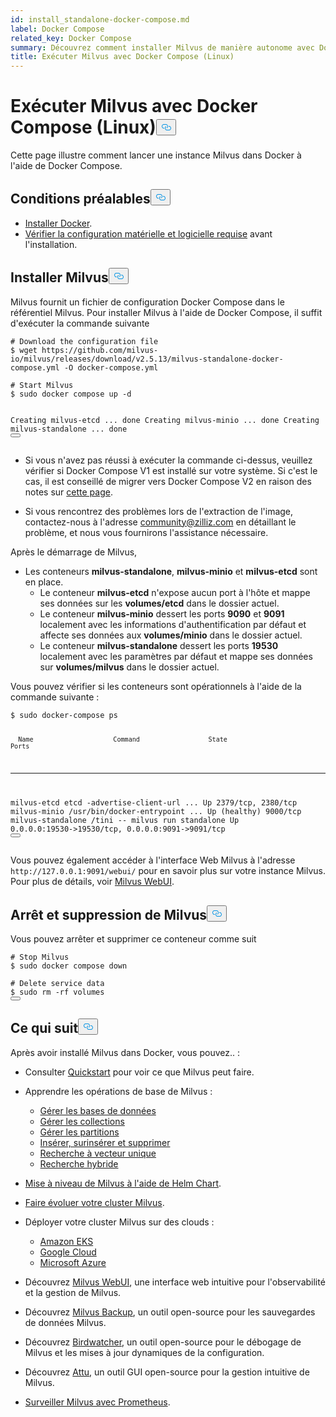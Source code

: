 ```yaml
---
id: install_standalone-docker-compose.md
label: Docker Compose
related_key: Docker Compose
summary: Découvrez comment installer Milvus de manière autonome avec Docker Compose.
title: Exécuter Milvus avec Docker Compose (Linux)
---
```

<h1 id="Run-Milvus-with-Docker-Compose-Linux" class="common-anchor-header">Exécuter Milvus avec Docker Compose (Linux)<button data-href="#Run-Milvus-with-Docker-Compose-Linux" class="anchor-icon" translate="no">
      <svg translate="no"
        aria-hidden="true"
        focusable="false"
        height="20"
        version="1.1"
        viewBox="0 0 16 16"
        width="16"
      >
        <path
          fill="#0092E4"
          fill-rule="evenodd"
          d="M4 9h1v1H4c-1.5 0-3-1.69-3-3.5S2.55 3 4 3h4c1.45 0 3 1.69 3 3.5 0 1.41-.91 2.72-2 3.25V8.59c.58-.45 1-1.27 1-2.09C10 5.22 8.98 4 8 4H4c-.98 0-2 1.22-2 2.5S3 9 4 9zm9-3h-1v1h1c1 0 2 1.22 2 2.5S13.98 12 13 12H9c-.98 0-2-1.22-2-2.5 0-.83.42-1.64 1-2.09V6.25c-1.09.53-2 1.84-2 3.25C6 11.31 7.55 13 9 13h4c1.45 0 3-1.69 3-3.5S14.5 6 13 6z"
        ></path>
      </svg>
    </button></h1><p>Cette page illustre comment lancer une instance Milvus dans Docker à l'aide de Docker Compose.</p>
<h2 id="Prerequisites" class="common-anchor-header">Conditions préalables<button data-href="#Prerequisites" class="anchor-icon" translate="no">
      <svg translate="no"
        aria-hidden="true"
        focusable="false"
        height="20"
        version="1.1"
        viewBox="0 0 16 16"
        width="16"
      >
        <path
          fill="#0092E4"
          fill-rule="evenodd"
          d="M4 9h1v1H4c-1.5 0-3-1.69-3-3.5S2.55 3 4 3h4c1.45 0 3 1.69 3 3.5 0 1.41-.91 2.72-2 3.25V8.59c.58-.45 1-1.27 1-2.09C10 5.22 8.98 4 8 4H4c-.98 0-2 1.22-2 2.5S3 9 4 9zm9-3h-1v1h1c1 0 2 1.22 2 2.5S13.98 12 13 12H9c-.98 0-2-1.22-2-2.5 0-.83.42-1.64 1-2.09V6.25c-1.09.53-2 1.84-2 3.25C6 11.31 7.55 13 9 13h4c1.45 0 3-1.69 3-3.5S14.5 6 13 6z"
        ></path>
      </svg>
    </button></h2><ul>
<li><a href="https://docs.docker.com/get-docker/">Installer Docker</a>.</li>
<li><a href="/docs/fr/v2.5.x/prerequisite-docker.md">Vérifier la configuration matérielle et logicielle requise</a> avant l'installation.</li>
</ul>
<h2 id="Install-Milvus" class="common-anchor-header">Installer Milvus<button data-href="#Install-Milvus" class="anchor-icon" translate="no">
      <svg translate="no"
        aria-hidden="true"
        focusable="false"
        height="20"
        version="1.1"
        viewBox="0 0 16 16"
        width="16"
      >
        <path
          fill="#0092E4"
          fill-rule="evenodd"
          d="M4 9h1v1H4c-1.5 0-3-1.69-3-3.5S2.55 3 4 3h4c1.45 0 3 1.69 3 3.5 0 1.41-.91 2.72-2 3.25V8.59c.58-.45 1-1.27 1-2.09C10 5.22 8.98 4 8 4H4c-.98 0-2 1.22-2 2.5S3 9 4 9zm9-3h-1v1h1c1 0 2 1.22 2 2.5S13.98 12 13 12H9c-.98 0-2-1.22-2-2.5 0-.83.42-1.64 1-2.09V6.25c-1.09.53-2 1.84-2 3.25C6 11.31 7.55 13 9 13h4c1.45 0 3-1.69 3-3.5S14.5 6 13 6z"
        ></path>
      </svg>
    </button></h2><p>Milvus fournit un fichier de configuration Docker Compose dans le référentiel Milvus. Pour installer Milvus à l'aide de Docker Compose, il suffit d'exécuter la commande suivante</p>
<pre><code translate="no" class="language-shell"><span class="hljs-meta prompt_"># </span><span class="language-bash">Download the configuration file</span>
<span class="hljs-meta prompt_">$ </span><span class="language-bash">wget https://github.com/milvus-io/milvus/releases/download/v2.5.13/milvus-standalone-docker-compose.yml -O docker-compose.yml</span>
<span class="hljs-meta prompt_">
# </span><span class="language-bash">Start Milvus</span>
<span class="hljs-meta prompt_">$ </span><span class="language-bash"><span class="hljs-built_in">sudo</span> docker compose up -d</span>

Creating milvus-etcd  ... done
Creating milvus-minio ... done
Creating milvus-standalone ... done
<button class="copy-code-btn"></button></code></pre>
<div class="alert note">
<ul>
<li><p>Si vous n'avez pas réussi à exécuter la commande ci-dessus, veuillez vérifier si Docker Compose V1 est installé sur votre système. Si c'est le cas, il est conseillé de migrer vers Docker Compose V2 en raison des notes sur <a href="https://docs.docker.com/compose/">cette page</a>.</p></li>
<li><p>Si vous rencontrez des problèmes lors de l'extraction de l'image, contactez-nous à l'adresse <a href="mailto:community@zilliz.com">community@zilliz.com</a> en détaillant le problème, et nous vous fournirons l'assistance nécessaire.</p></li>
</ul>
</div>
<p>Après le démarrage de Milvus,</p>
<ul>
<li>Les conteneurs <strong>milvus-standalone</strong>, <strong>milvus-minio</strong> et <strong>milvus-etcd</strong> sont en place.<ul>
<li>Le conteneur <strong>milvus-etcd</strong> n'expose aucun port à l'hôte et mappe ses données sur les <strong>volumes/etcd</strong> dans le dossier actuel.</li>
<li>Le conteneur <strong>milvus-minio</strong> dessert les ports <strong>9090</strong> et <strong>9091</strong> localement avec les informations d'authentification par défaut et affecte ses données aux <strong>volumes/minio</strong> dans le dossier actuel.</li>
<li>Le conteneur <strong>milvus-standalone</strong> dessert les ports <strong>19530</strong> localement avec les paramètres par défaut et mappe ses données sur <strong>volumes/milvus</strong> dans le dossier actuel.</li>
</ul></li>
</ul>
<p>Vous pouvez vérifier si les conteneurs sont opérationnels à l'aide de la commande suivante :</p>
<pre><code translate="no" class="language-shell"><span class="hljs-meta prompt_">$ </span><span class="language-bash"><span class="hljs-built_in">sudo</span> docker-compose ps</span>

      Name                     Command                  State                            Ports
--------------------------------------------------------------------------------------------------------------------
milvus-etcd         etcd -advertise-client-url ...   Up             2379/tcp, 2380/tcp
milvus-minio        /usr/bin/docker-entrypoint ...   Up (healthy)   9000/tcp
milvus-standalone   /tini -- milvus run standalone   Up             0.0.0.0:19530-&gt;19530/tcp, 0.0.0.0:9091-&gt;9091/tcp
<button class="copy-code-btn"></button></code></pre>
<p>Vous pouvez également accéder à l'interface Web Milvus à l'adresse <code translate="no">http://127.0.0.1:9091/webui/</code> pour en savoir plus sur votre instance Milvus. Pour plus de détails, voir <a href="/docs/fr/v2.5.x/milvus-webui.md">Milvus WebUI</a>.</p>
<h2 id="Stop-and-delete-Milvus" class="common-anchor-header">Arrêt et suppression de Milvus<button data-href="#Stop-and-delete-Milvus" class="anchor-icon" translate="no">
      <svg translate="no"
        aria-hidden="true"
        focusable="false"
        height="20"
        version="1.1"
        viewBox="0 0 16 16"
        width="16"
      >
        <path
          fill="#0092E4"
          fill-rule="evenodd"
          d="M4 9h1v1H4c-1.5 0-3-1.69-3-3.5S2.55 3 4 3h4c1.45 0 3 1.69 3 3.5 0 1.41-.91 2.72-2 3.25V8.59c.58-.45 1-1.27 1-2.09C10 5.22 8.98 4 8 4H4c-.98 0-2 1.22-2 2.5S3 9 4 9zm9-3h-1v1h1c1 0 2 1.22 2 2.5S13.98 12 13 12H9c-.98 0-2-1.22-2-2.5 0-.83.42-1.64 1-2.09V6.25c-1.09.53-2 1.84-2 3.25C6 11.31 7.55 13 9 13h4c1.45 0 3-1.69 3-3.5S14.5 6 13 6z"
        ></path>
      </svg>
    </button></h2><p>Vous pouvez arrêter et supprimer ce conteneur comme suit</p>
<pre><code translate="no" class="language-shell"><span class="hljs-meta prompt_"># </span><span class="language-bash">Stop Milvus</span>
<span class="hljs-meta prompt_">$ </span><span class="language-bash"><span class="hljs-built_in">sudo</span> docker compose down</span>
<span class="hljs-meta prompt_">
# </span><span class="language-bash">Delete service data</span>
<span class="hljs-meta prompt_">$ </span><span class="language-bash"><span class="hljs-built_in">sudo</span> <span class="hljs-built_in">rm</span> -rf volumes</span>
<button class="copy-code-btn"></button></code></pre>
<h2 id="Whats-next" class="common-anchor-header">Ce qui suit<button data-href="#Whats-next" class="anchor-icon" translate="no">
      <svg translate="no"
        aria-hidden="true"
        focusable="false"
        height="20"
        version="1.1"
        viewBox="0 0 16 16"
        width="16"
      >
        <path
          fill="#0092E4"
          fill-rule="evenodd"
          d="M4 9h1v1H4c-1.5 0-3-1.69-3-3.5S2.55 3 4 3h4c1.45 0 3 1.69 3 3.5 0 1.41-.91 2.72-2 3.25V8.59c.58-.45 1-1.27 1-2.09C10 5.22 8.98 4 8 4H4c-.98 0-2 1.22-2 2.5S3 9 4 9zm9-3h-1v1h1c1 0 2 1.22 2 2.5S13.98 12 13 12H9c-.98 0-2-1.22-2-2.5 0-.83.42-1.64 1-2.09V6.25c-1.09.53-2 1.84-2 3.25C6 11.31 7.55 13 9 13h4c1.45 0 3-1.69 3-3.5S14.5 6 13 6z"
        ></path>
      </svg>
    </button></h2><p>Après avoir installé Milvus dans Docker, vous pouvez.. :</p>
<ul>
<li><p>Consulter <a href="/docs/fr/v2.5.x/quickstart.md">Quickstart</a> pour voir ce que Milvus peut faire.</p></li>
<li><p>Apprendre les opérations de base de Milvus :</p>
<ul>
<li><a href="/docs/fr/v2.5.x/manage_databases.md">Gérer les bases de données</a></li>
<li><a href="/docs/fr/v2.5.x/manage-collections.md">Gérer les collections</a></li>
<li><a href="/docs/fr/v2.5.x/manage-partitions.md">Gérer les partitions</a></li>
<li><a href="/docs/fr/v2.5.x/insert-update-delete.md">Insérer, surinsérer et supprimer</a></li>
<li><a href="/docs/fr/v2.5.x/single-vector-search.md">Recherche à vecteur unique</a></li>
<li><a href="/docs/fr/v2.5.x/multi-vector-search.md">Recherche hybride</a></li>
</ul></li>
<li><p><a href="/docs/fr/v2.5.x/upgrade_milvus_cluster-helm.md">Mise à niveau de Milvus à l'aide de Helm Chart</a>.</p></li>
<li><p><a href="/docs/fr/v2.5.x/scaleout.md">Faire évoluer votre cluster Milvus</a>.</p></li>
<li><p>Déployer votre cluster Milvus sur des clouds :</p>
<ul>
<li><a href="/docs/fr/v2.5.x/eks.md">Amazon EKS</a></li>
<li><a href="/docs/fr/v2.5.x/gcp.md">Google Cloud</a></li>
<li><a href="/docs/fr/v2.5.x/azure.md">Microsoft Azure</a></li>
</ul></li>
<li><p>Découvrez <a href="/docs/fr/v2.5.x/milvus-webui.md">Milvus WebUI</a>, une interface web intuitive pour l'observabilité et la gestion de Milvus.</p></li>
<li><p>Découvrez <a href="/docs/fr/v2.5.x/milvus_backup_overview.md">Milvus Backup</a>, un outil open-source pour les sauvegardes de données Milvus.</p></li>
<li><p>Découvrez <a href="/docs/fr/v2.5.x/birdwatcher_overview.md">Birdwatcher</a>, un outil open-source pour le débogage de Milvus et les mises à jour dynamiques de la configuration.</p></li>
<li><p>Découvrez <a href="https://github.com/zilliztech/attu">Attu</a>, un outil GUI open-source pour la gestion intuitive de Milvus.</p></li>
<li><p><a href="/docs/fr/v2.5.x/monitor.md">Surveiller Milvus avec Prometheus</a>.</p></li>
</ul>
